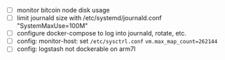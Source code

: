 - [ ] monitor bitcoin node disk usage
- [ ] limit journald size with /etc/systemd/journald.conf  "SystemMaxUse=100M"
- [ ] configure docker-compose to log into journald, rotate, etc.
- [ ] config: monitor-host: set `/etc/sysctrl.conf` `vm.max_map_count=262144`
- [ ] config: logstash not dockerable on arm7l
